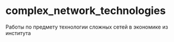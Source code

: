 # complex_network_technologies
Работы по предмету технологии сложных сетей в экономике из института
